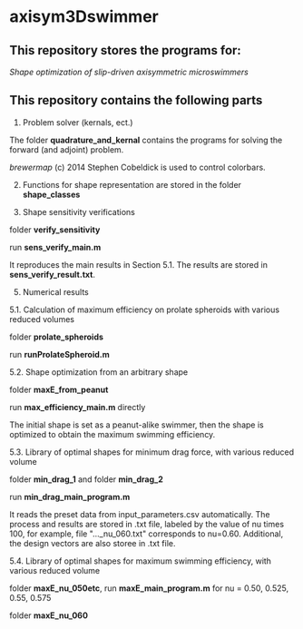 # axisym3Dswimmer

## This repository stores the programs for:

_Shape optimization of slip-driven axisymmetric microswimmers_

## This repository contains the following parts
1. Problem solver (kernals, ect.)

  The folder **quadrature_and_kernal** contains the programs for solving the forward (and adjoint) problem. 
   
  _brewermap_ (c) 2014 Stephen Cobeldick is used to control colorbars.
   
2. Functions for shape representation are stored in the folder **shape_classes**

3. Shape sensitivity verifications

  folder **verify_sensitivity**
   
  run **sens_verify_main.m** 
    
  It reproduces the main results in Section 5.1. The results are stored in **sens_verify_result.txt**.

5. Numerical results

5.1. Calculation of maximum efficiency on prolate spheroids with various reduced volumes

  folder **prolate_spheroids**
  
  run **runProlateSpheroid.m**
   
5.2. Shape optimization from an arbitrary shape

  folder **maxE_from_peanut**
  
  run **max_efficiency_main.m** directly 
  
  The initial shape is set as a peanut-alike swimmer, then the shape is optimized to obtain the maximum swimming efficiency.
 
5.3. Library of optimal shapes for minimum drag force, with various reduced volume

   folder **min_drag_1** and folder **min_drag_2**
   
   run **min_drag_main_program.m**
   
   It reads the preset data from input_parameters.csv automatically. The process and results are stored in .txt file, labeled by the value of nu times 100, for example, file "..._nu_060.txt" corresponds to nu=0.60. Additional, the design vectors are also storee in .txt file.

5.4. Library of optimal shapes for maximum swimming efficiency, with various reduced volume

   folder **maxE_nu_050etc**, run **maxE_main_program.m** for nu = 0.50, 0.525, 0.55, 0.575
   
   folder **maxE_nu_060**
